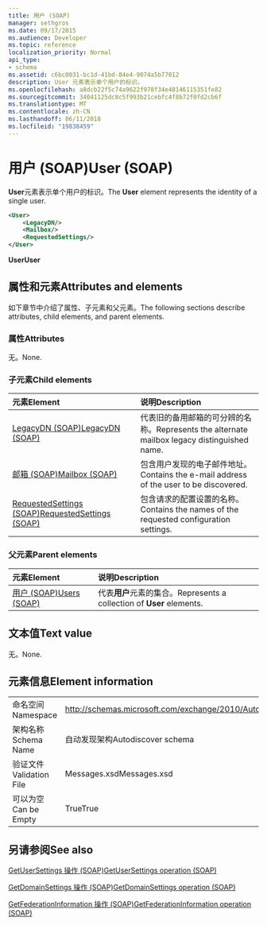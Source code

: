 ```yaml
---
title: 用户 (SOAP)
manager: sethgros
ms.date: 09/17/2015
ms.audience: Developer
ms.topic: reference
localization_priority: Normal
api_type:
- schema
ms.assetid: c6bc0031-bc1d-41bd-84e4-9074a5b77012
description: User 元素表示单个用户的标识。
ms.openlocfilehash: a8dcb22f5c74a9622f978f34e48146115351fe82
ms.sourcegitcommit: 34041125dc8c5f993b21cebfc4f8b72f0fd2cb6f
ms.translationtype: MT
ms.contentlocale: zh-CN
ms.lasthandoff: 06/11/2018
ms.locfileid: "19838459"
---
```

# <a name="user-soap"></a><span data-ttu-id="04f57-103">用户 (SOAP)</span><span class="sxs-lookup"><span data-stu-id="04f57-103">User (SOAP)</span></span>

<span data-ttu-id="04f57-104">**User**元素表示单个用户的标识。</span><span class="sxs-lookup"><span data-stu-id="04f57-104">The **User** element represents the identity of a single user.</span></span> 
  
```XML
<User>
    <LegacyDN/>
    <Mailbox/>
    <RequestedSettings/>
</User>
```

 <span data-ttu-id="04f57-105">**User**</span><span class="sxs-lookup"><span data-stu-id="04f57-105">**User**</span></span>
## <a name="attributes-and-elements"></a><span data-ttu-id="04f57-106">属性和元素</span><span class="sxs-lookup"><span data-stu-id="04f57-106">Attributes and elements</span></span>

<span data-ttu-id="04f57-107">如下章节中介绍了属性、子元素和父元素。</span><span class="sxs-lookup"><span data-stu-id="04f57-107">The following sections describe attributes, child elements, and parent elements.</span></span>
  
### <a name="attributes"></a><span data-ttu-id="04f57-108">属性</span><span class="sxs-lookup"><span data-stu-id="04f57-108">Attributes</span></span>

<span data-ttu-id="04f57-109">无。</span><span class="sxs-lookup"><span data-stu-id="04f57-109">None.</span></span>
  
### <a name="child-elements"></a><span data-ttu-id="04f57-110">子元素</span><span class="sxs-lookup"><span data-stu-id="04f57-110">Child elements</span></span>

|<span data-ttu-id="04f57-111">**元素**</span><span class="sxs-lookup"><span data-stu-id="04f57-111">**Element**</span></span>|<span data-ttu-id="04f57-112">**说明**</span><span class="sxs-lookup"><span data-stu-id="04f57-112">**Description**</span></span>|
|:-----|:-----|
|[<span data-ttu-id="04f57-113">LegacyDN (SOAP)</span><span class="sxs-lookup"><span data-stu-id="04f57-113">LegacyDN (SOAP)</span></span>](legacydn-soap.md) <br/> |<span data-ttu-id="04f57-114">代表旧的备用邮箱的可分辨的名称。</span><span class="sxs-lookup"><span data-stu-id="04f57-114">Represents the alternate mailbox legacy distinguished name.</span></span>  <br/> |
|[<span data-ttu-id="04f57-115">邮箱 (SOAP)</span><span class="sxs-lookup"><span data-stu-id="04f57-115">Mailbox (SOAP)</span></span>](mailbox-soap.md) <br/> |<span data-ttu-id="04f57-116">包含用户发现的电子邮件地址。</span><span class="sxs-lookup"><span data-stu-id="04f57-116">Contains the e-mail address of the user to be discovered.</span></span>  <br/> |
|[<span data-ttu-id="04f57-117">RequestedSettings (SOAP)</span><span class="sxs-lookup"><span data-stu-id="04f57-117">RequestedSettings (SOAP)</span></span>](requestedsettings-soap.md) <br/> |<span data-ttu-id="04f57-118">包含请求的配置设置的名称。</span><span class="sxs-lookup"><span data-stu-id="04f57-118">Contains the names of the requested configuration settings.</span></span>  <br/> |
   
### <a name="parent-elements"></a><span data-ttu-id="04f57-119">父元素</span><span class="sxs-lookup"><span data-stu-id="04f57-119">Parent elements</span></span>

|<span data-ttu-id="04f57-120">**元素**</span><span class="sxs-lookup"><span data-stu-id="04f57-120">**Element**</span></span>|<span data-ttu-id="04f57-121">**说明**</span><span class="sxs-lookup"><span data-stu-id="04f57-121">**Description**</span></span>|
|:-----|:-----|
|[<span data-ttu-id="04f57-122">用户 (SOAP)</span><span class="sxs-lookup"><span data-stu-id="04f57-122">Users (SOAP)</span></span>](users-soap.md) <br/> |<span data-ttu-id="04f57-123">代表**用户**元素的集合。</span><span class="sxs-lookup"><span data-stu-id="04f57-123">Represents a collection of **User** elements.</span></span>  <br/> |
   
## <a name="text-value"></a><span data-ttu-id="04f57-124">文本值</span><span class="sxs-lookup"><span data-stu-id="04f57-124">Text value</span></span>

<span data-ttu-id="04f57-125">无。</span><span class="sxs-lookup"><span data-stu-id="04f57-125">None.</span></span>
  
## <a name="element-information"></a><span data-ttu-id="04f57-126">元素信息</span><span class="sxs-lookup"><span data-stu-id="04f57-126">Element information</span></span>

|||
|:-----|:-----|
|<span data-ttu-id="04f57-127">命名空间</span><span class="sxs-lookup"><span data-stu-id="04f57-127">Namespace</span></span>  <br/> |http://schemas.microsoft.com/exchange/2010/Autodiscover  <br/> |
|<span data-ttu-id="04f57-128">架构名称</span><span class="sxs-lookup"><span data-stu-id="04f57-128">Schema Name</span></span>  <br/> |<span data-ttu-id="04f57-129">自动发现架构</span><span class="sxs-lookup"><span data-stu-id="04f57-129">Autodiscover schema</span></span>  <br/> |
|<span data-ttu-id="04f57-130">验证文件</span><span class="sxs-lookup"><span data-stu-id="04f57-130">Validation File</span></span>  <br/> |<span data-ttu-id="04f57-131">Messages.xsd</span><span class="sxs-lookup"><span data-stu-id="04f57-131">Messages.xsd</span></span>  <br/> |
|<span data-ttu-id="04f57-132">可以为空</span><span class="sxs-lookup"><span data-stu-id="04f57-132">Can be Empty</span></span>  <br/> |<span data-ttu-id="04f57-133">True</span><span class="sxs-lookup"><span data-stu-id="04f57-133">True</span></span>  <br/> |
   
## <a name="see-also"></a><span data-ttu-id="04f57-134">另请参阅</span><span class="sxs-lookup"><span data-stu-id="04f57-134">See also</span></span>



[<span data-ttu-id="04f57-135">GetUserSettings 操作 (SOAP)</span><span class="sxs-lookup"><span data-stu-id="04f57-135">GetUserSettings operation (SOAP)</span></span>](getusersettings-operation-soap.md)
  
[<span data-ttu-id="04f57-136">GetDomainSettings 操作 (SOAP)</span><span class="sxs-lookup"><span data-stu-id="04f57-136">GetDomainSettings operation (SOAP)</span></span>](getdomainsettings-operation-soap.md)
  
[<span data-ttu-id="04f57-137">GetFederationInformation 操作 (SOAP)</span><span class="sxs-lookup"><span data-stu-id="04f57-137">GetFederationInformation operation (SOAP)</span></span>](getfederationinformation-operation-soap.md)

